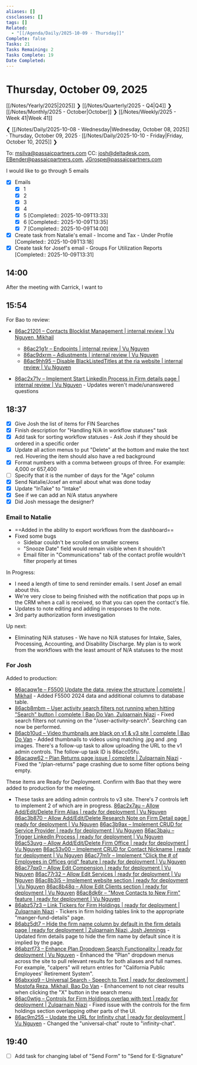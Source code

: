 ```yaml
---
aliases: []
cssclasses: []
tags: []
Related:
  - "[[/Agenda/Daily/2025-10-09 - Thursday]]"
Complete: false
Tasks: 21
Tasks Remaining: 2
Tasks Complete: 19
Date Completed:
---
```

# Thursday, October 09, 2025

[[/Notes/Yearly/2025|2025]] ❯ [[/Notes/Quarterly/2025 - Q4|Q4]] ❯ [[/Notes/Monthly/2025 - October|October]] ❯ [[/Notes/Weekly/2025 - Week 41|Week 41]]

❮ [[/Notes/Daily/2025-10-08 - Wednesday|Wednesday, October 08, 2025]] · Thursday, October 09, 2025 · [[/Notes/Daily/2025-10-10 - Friday|Friday, October 10, 2025]] ❯


To: msilva@passaicpartners.com
CC: josh@deltadesk.com, EBender@passaicpartners.com, JGrospe@passaicpartners.com

I would like to go through 5 emails

- [x] Emails
    - [x] 1
    - [x] 2
    - [x] 3
    - [x] 4
    - [x] 5 [Completed:: 2025-10-09T13:33]
    - [x] 6 [Completed:: 2025-10-09T13:35]
    - [x] 7 [Completed:: 2025-10-09T14:00]

- [x] Create task from Natalie's email - Income and Tax - Under Profile [Completed:: 2025-10-09T13:18]
- [x] Create task for Josef's email - Groups For Utilization Reports [Completed:: 2025-10-09T13:31]

## 14:00

After the meeting with Carrick, I want to 

## 15:54

For Bao to review:

- [86ac21201 – Contacts Blocklist Management | internal review | Vu Nguyen, Mikhail](https://app.clickup.com/t/86ac21201)
    - [86ac21g1r – Endpoints | internal review | Vu Nguyen](https://app.clickup.com/t/86ac21g1r)
    - [86ac9dxrm – Adjustments | internal review | Vu Nguyen](https://app.clickup.com/t/86ac9dxrm)
    - [86ac9hh95 – Disable BlackListedTitles at the ria website | internal review | Vu Nguyen](https://app.clickup.com/t/86ac9hh95)

- [86ac2x71v – Implement Start LinkedIn Process in Firm details page | internal review | Vu Nguyen](https://app.clickup.com/t/86ac2x71v) - Updates weren't made/unanswered questions

## 18:37

- [x] Give Josh the list of items for FIN Searches
- [x] Finish description for "Handling N/A in workflow statuses" task
- [x] Add task for sorting workflow statuses - Ask Josh if they should be ordered in a specific order
- [x] Update all action menus to put "Delete" at the bottom and make the text red. Hovering the item should also have a red background
- [x] Format numbers with a comma between groups of three. For example: 4,000 or 657,400
- [ ] Specify that it is the number of days for the "Age" column
- [x] Send Natalie/Josef an email about what was done today
- [x] Update "InTake" to "Intake"
- [x] See if we can add an N/A status anywhere
- [x] Did Josh message the designer?

### Email to Natalie

- ==Added in the ability to export workflows from the dashboard==
- Fixed some bugs
    - Sidebar couldn't be scrolled on smaller screens
    - "Snooze Date" field would remain visible when it shouldn't
    - Email filter in "Communications" tab of the contact profile wouldn't filter properly at times

In Progress:

- I need a length of time to send reminder emails. I sent Josef an email about this. 
- We're very close to being finished with the notification that pops up in the CRM when a call is received, so that you can open the contact's file.
- Updates to note editing and adding in responses to the note.
- 3rd party authorization form investigation

Up next:

- Eliminating N/A statuses - We have no N/A statuses for Intake, Sales, Processing, Accounting, and Disability Discharge. My plan is to work from the workflows with the least amount of N/A statuses to the most

### For Josh

Added to production:

- [86acaqw1e – F5500 Update the data, review the structure | complete | Mikhail](https://app.clickup.com/t/86acaqw1e) - Added F5500 2024 data and additional columns to database table.
- [86acb8mbm – User activity search filters not running when hitting "Search" button | complete | Bao Do Van, Zulqarnain Niazi](https://app.clickup.com/t/86acb8mbm) - Fixed search filters not running on the "/user-activity-search". Searching can now be performed.
- [86acb10ud – Video thumbnails are black on v1 & v3 site | complete | Bao Do Van](https://app.clickup.com/t/86acb10ud) - Added thumbnails to videos using matching .jpg and .png images. There's a follow-up task to allow uploading the URL to the v1 admin controls. The follow-up task ID is 86acc05fu.
- [86acaqw62 – Plan Returns page issue | complete | Zulqarnain Niazi](https://app.clickup.com/t/86acaqw62) - Fixed the "/plan-returns" page crashing due to some filter options being empty.

These items are Ready for Deployment. Confirm with Bao that they were added to production for the meeting.

- These tasks are adding admin controls to v3 site. There's 7 controls left to implement 2 of which are in progress.
    [86ac2x7au – Allow Add/Edit/Delete Firm Alias | ready for deployment | Vu Nguyen](https://app.clickup.com/t/86ac2x7au)
    [86ac3b870 – Allow Add/Edit/Delete Research Note on Firm Detail page | ready for deployment | Vu Nguyen](https://app.clickup.com/t/86ac3b870)
    [86ac3b9ax – Implement CRUD for Service Provider | ready for deployment | Vu Nguyen](https://app.clickup.com/t/86ac3b9ax)
    [86ac3baju – Trigger LinkedIn Process | ready for deployment | Vu Nguyen](https://app.clickup.com/t/86ac3baju)
    [86ac53uvg – Allow Add/Edit/Delete Firm Office | ready for deployment | Vu Nguyen](https://app.clickup.com/t/86ac53uvg)
    [86ac53v00 – Implement CRUD for Contact Nickname | ready for deployment | Vu Nguyen](https://app.clickup.com/t/86ac53v00)
    [86ac77m1r – Implement "Click the # of Employees in Offices grid" feature | ready for deployment | Vu Nguyen](https://app.clickup.com/t/86ac77m1r)
    [86ac77qx0 – Allow Edit Compension | ready for deployment | Vu Nguyen](https://app.clickup.com/t/86ac77qx0)
    [86ac77r32 – Allow Edit Services | ready for deployment | Vu Nguyen](https://app.clickup.com/t/86ac77r32)
    [86ac8b3j5 – Implement website section | ready for deployment | Vu Nguyen](https://app.clickup.com/t/86ac8b3j5)
    [86ac8b48q – Allow Edit Clients section | ready for deployment | Vu Nguyen](https://app.clickup.com/t/86ac8b48q)
    [86ac8dk6r – "Move Contacts to New Firm" feature | ready for deployment | Vu Nguyen](https://app.clickup.com/t/86ac8dk6r)
- [86abz57z3 – Link Tickers for Firm Holdings | ready for deployment | Zulqarnain Niazi](https://app.clickup.com/t/86abz57z3) - Tickers in firm holding tables link to the appropriate "manger-fund-details" page.
- [86abz5dt7 – Hide the firm name column by default in the firm details page | ready for deployment | Zulqarnain Niazi, Josh Jennings](https://app.clickup.com/t/86abz5dt7) - Updated firm details page to hide the firm name by default since it is implied by the page.
- [86abzrf73 – Enhance Plan Dropdown Search Functionality | ready for deployment | Vu Nguyen](https://app.clickup.com/t/86abzrf73) - Enhanced the "Plan" dropdown menus across the site to pull relevant results for both aliases and full names. For example, "calpers" will return entries for "California Public Employees' Retirement System".
- [86abxxjq9 – Universal Search - Speech to Text | ready for deployment | Mostofa Reza, Mikhail, Bao Do Van](https://app.clickup.com/t/86abxxjq9) - Enhancement to not clear results when clicking the "X" button in the search menu
- [86ac0wtjg – Controls for Firm Holdings overlap with text | ready for deployment | Zulqarnain Niazi](https://app.clickup.com/t/86ac0wtjg) - Fixed issue with the controls for the firm holdings section overlapping other parts of the UI.
- [86ac9m255 – Update the URL for Infinity chat | ready for deployment | Vu Nguyen](https://app.clickup.com/t/86ac9m255) - Changed the "universal-chat" route to "infinity-chat".

## 19:40

- [ ] Add task for changing label of "Send Form" to "Send for E-Signature"